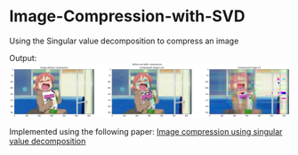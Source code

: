 # Image-Compression-with-SVD
Using the Singular value decomposition to compress an image

Output: 
![output](https://github.com/yassine128/Image-Compression-with-SVD/blob/main/output.png)

Implemented using the following paper: 
[Image compression using singular value decomposition 
](https://iopscience.iop.org/article/10.1088/1757-899X/263/4/042082/pdf)
